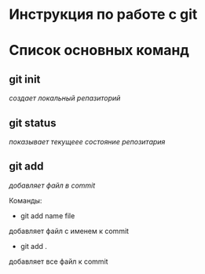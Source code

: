# Инструкция по работе с git 





# Список основных команд
## git init
*создает локальный репазиторий*
## git status
*показывает текущеее состояние репозитария*
## git add
*добавляет файл в commit*

Команды:

* git add name file 

добавляет файл с именем к commit

* git add . 

добавляет все файл к commit



    